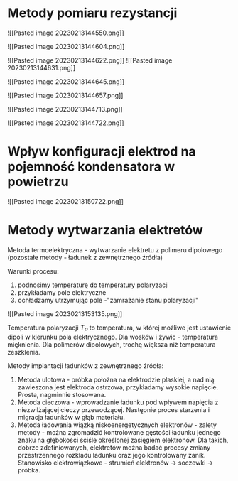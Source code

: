 # Metody pomiaru rezystancji

![[Pasted image 20230213144550.png]]

![[Pasted image 20230213144604.png]]

![[Pasted image 20230213144622.png]]
![[Pasted image 20230213144631.png]]

![[Pasted image 20230213144645.png]]

![[Pasted image 20230213144657.png]]

![[Pasted image 20230213144713.png]]

![[Pasted image 20230213144722.png]]

# Wpływ konfiguracji elektrod na pojemność kondensatora w powietrzu

![[Pasted image 20230213150722.png]]

# Metody wytwarzania elektretów

Metoda termoelektryczna - wytwarzanie elektretu z polimeru dipolowego (pozostałe metody - ładunek z zewnętrznego źródła)

Warunki procesu:

1. podnosimy temperaturę do temperatury polaryzacji
2. przykładamy pole elektryczne
3. ochładzamy utrzymując pole -"zamrażanie stanu polaryzacji"

![[Pasted image 20230213153135.png]]

Temperatura polaryzacji $T_P$ to temperatura, w której możliwe jest ustawienie dipoli w kierunku pola elektrycznego. Dla wosków i żywic - temperatura mięknienia. Dla polimerów dipolowych, trochę większa niż temperatura zeszklenia.

Metody implantacji ładunków z zewnętrznego źródła:

1. Metoda ulotowa - próbka położna na elektrodzie płaskiej, a nad nią zawieszona jest elektroda ostrzowa, przykładamy wysokie napięcie. Prosta, nagminnie stosowana.  
2. Metoda cieczowa - wprowadzanie ładunku pod wpływem napięcia z niezwilżającej cieczy przewodzącej. Następnie proces starzenia i migracja ładunków w głąb materiału.
3. Metoda ładowania wiązką niskoenergetycznych elektronów - zalety metody - można zgromadzić kontrolowane gęstości ładunku jednego znaku na głębokości ściśle określonej zasięgiem elektronów. Dla takich, dobrze zdefiniowanych, elektretów można badać procesy zmiany przestrzennego rozkładu ładunku oraz jego kontrolowany zanik. Stanowisko elektrowiązkowe - strumień elektronów -> soczewki -> próbka.



